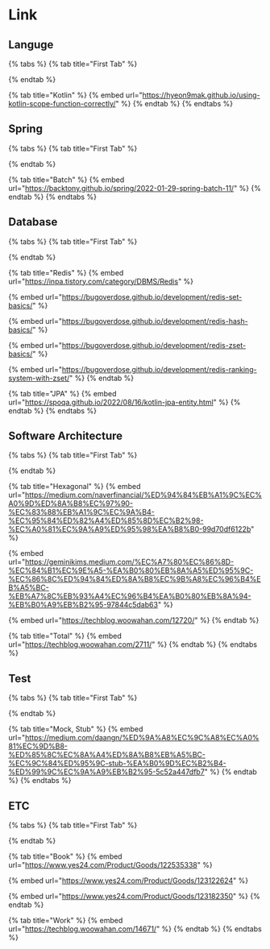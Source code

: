 # Link

##

## Languge

{% tabs %}
{% tab title="First Tab" %}

{% endtab %}

{% tab title="Kotlin" %}
{% embed url="https://hyeon9mak.github.io/using-kotlin-scope-function-correctly/" %}
{% endtab %}
{% endtabs %}

## Spring

{% tabs %}
{% tab title="First Tab" %}

{% endtab %}

{% tab title="Batch" %}
{% embed url="https://backtony.github.io/spring/2022-01-29-spring-batch-11/" %}
{% endtab %}
{% endtabs %}

## Database

{% tabs %}
{% tab title="First Tab" %}

{% endtab %}

{% tab title="Redis" %}
{% embed url="https://inpa.tistory.com/category/DBMS/Redis" %}

{% embed url="https://bugoverdose.github.io/development/redis-set-basics/" %}

{% embed url="https://bugoverdose.github.io/development/redis-hash-basics/" %}

{% embed url="https://bugoverdose.github.io/development/redis-zset-basics/" %}

{% embed url="https://bugoverdose.github.io/development/redis-ranking-system-with-zset/" %}
{% endtab %}

{% tab title="JPA" %}
{% embed url="https://spoqa.github.io/2022/08/16/kotlin-jpa-entity.html" %}
{% endtab %}
{% endtabs %}

## Software Architecture

{% tabs %}
{% tab title="First Tab" %}

{% endtab %}

{% tab title="Hexagonal" %}
{% embed url="https://medium.com/naverfinancial/%ED%94%84%EB%A1%9C%EC%A0%9D%ED%8A%B8%EC%97%90-%EC%83%88%EB%A1%9C%EC%9A%B4-%EC%95%84%ED%82%A4%ED%85%8D%EC%B2%98-%EC%A0%81%EC%9A%A9%ED%95%98%EA%B8%B0-99d70df6122b" %}

{% embed url="https://geminikims.medium.com/%EC%A7%80%EC%86%8D-%EC%84%B1%EC%9E%A5-%EA%B0%80%EB%8A%A5%ED%95%9C-%EC%86%8C%ED%94%84%ED%8A%B8%EC%9B%A8%EC%96%B4%EB%A5%BC-%EB%A7%8C%EB%93%A4%EC%96%B4%EA%B0%80%EB%8A%94-%EB%B0%A9%EB%B2%95-97844c5dab63" %}

{% embed url="https://techblog.woowahan.com/12720/" %}
{% endtab %}

{% tab title="Total" %}
{% embed url="https://techblog.woowahan.com/2711/" %}
{% endtab %}
{% endtabs %}

## Test

{% tabs %}
{% tab title="First Tab" %}

{% endtab %}

{% tab title="Mock, Stub" %}
{% embed url="https://medium.com/daangn/%ED%9A%A8%EC%9C%A8%EC%A0%81%EC%9D%B8-%ED%85%8C%EC%8A%A4%ED%8A%B8%EB%A5%BC-%EC%9C%84%ED%95%9C-stub-%EA%B0%9D%EC%B2%B4-%ED%99%9C%EC%9A%A9%EB%B2%95-5c52a447dfb7" %}
{% endtab %}
{% endtabs %}

## ETC

{% tabs %}
{% tab title="First Tab" %}

{% endtab %}

{% tab title="Book" %}
{% embed url="https://www.yes24.com/Product/Goods/122535338" %}

{% embed url="https://www.yes24.com/Product/Goods/123122624" %}

{% embed url="https://www.yes24.com/Product/Goods/123182350" %}
{% endtab %}

{% tab title="Work" %}
{% embed url="https://techblog.woowahan.com/14671/" %}
{% endtab %}
{% endtabs %}
